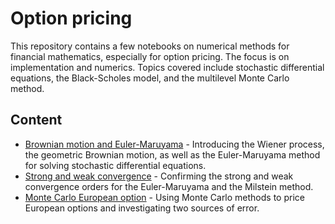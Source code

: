 # Option pricing

This repository contains a few notebooks on numerical methods for financial mathematics, especially for option pricing. The focus is on implementation and numerics. Topics covered include stochastic differential equations, the Black-Scholes model, and the multilevel Monte Carlo method.

## Content

- [Brownian motion and Euler-Maruyama](notebooks/Brownian_motion_and_Euler-Maruyama.ipynb) - Introducing the Wiener process, the geometric Brownian motion, as well as the Euler-Maruyama method for solving stochastic differential equations.
- [Strong and weak convergence](notebooks/Strong_and_weak_convergence.ipynb) - Confirming the strong and weak convergence orders for the Euler-Maruyama and the Milstein method.
- [Monte Carlo European option](notebooks/Monte_Carlo_European_Option.ipynb) - Using Monte Carlo methods to price European options and investigating two sources of error.